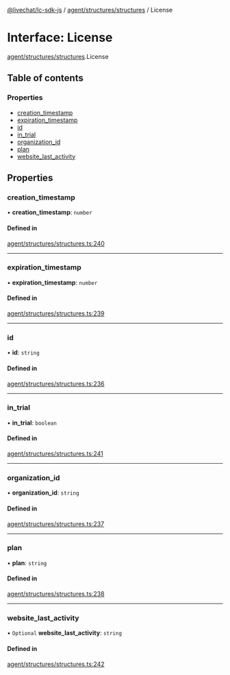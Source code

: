 [@livechat/lc-sdk-js](../README.md) / [agent/structures/structures](../modules/agent_structures_structures.md) / License

# Interface: License

[agent/structures/structures](../modules/agent_structures_structures.md).License

## Table of contents

### Properties

- [creation\_timestamp](agent_structures_structures.License.md#creation_timestamp)
- [expiration\_timestamp](agent_structures_structures.License.md#expiration_timestamp)
- [id](agent_structures_structures.License.md#id)
- [in\_trial](agent_structures_structures.License.md#in_trial)
- [organization\_id](agent_structures_structures.License.md#organization_id)
- [plan](agent_structures_structures.License.md#plan)
- [website\_last\_activity](agent_structures_structures.License.md#website_last_activity)

## Properties

### creation\_timestamp

• **creation\_timestamp**: `number`

#### Defined in

[agent/structures/structures.ts:240](https://github.com/livechat/lc-sdk-js/blob/8462be9/src/agent/structures/structures.ts#L240)

___

### expiration\_timestamp

• **expiration\_timestamp**: `number`

#### Defined in

[agent/structures/structures.ts:239](https://github.com/livechat/lc-sdk-js/blob/8462be9/src/agent/structures/structures.ts#L239)

___

### id

• **id**: `string`

#### Defined in

[agent/structures/structures.ts:236](https://github.com/livechat/lc-sdk-js/blob/8462be9/src/agent/structures/structures.ts#L236)

___

### in\_trial

• **in\_trial**: `boolean`

#### Defined in

[agent/structures/structures.ts:241](https://github.com/livechat/lc-sdk-js/blob/8462be9/src/agent/structures/structures.ts#L241)

___

### organization\_id

• **organization\_id**: `string`

#### Defined in

[agent/structures/structures.ts:237](https://github.com/livechat/lc-sdk-js/blob/8462be9/src/agent/structures/structures.ts#L237)

___

### plan

• **plan**: `string`

#### Defined in

[agent/structures/structures.ts:238](https://github.com/livechat/lc-sdk-js/blob/8462be9/src/agent/structures/structures.ts#L238)

___

### website\_last\_activity

• `Optional` **website\_last\_activity**: `string`

#### Defined in

[agent/structures/structures.ts:242](https://github.com/livechat/lc-sdk-js/blob/8462be9/src/agent/structures/structures.ts#L242)
